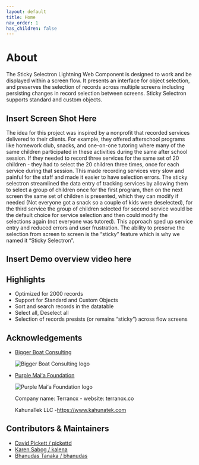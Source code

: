 ```yaml
---
layout: default
title: Home
nav_order: 1
has_children: false
---
```


# About

The Sticky Selectron Lightning Web Component is designed to work and be displayed within a screen flow. It presents an interface for object selection, and preserves the selection of records across multiple screens including persisting changes in record selection between screens. Sticky Selectron supports standard and custom objects.

## Insert Screen Shot Here

The idea for this project was inspired by a nonprofit that recorded services delivered to their clients. For example, they offered afterschool programs like homework club, snacks, and one-on-one tutoring where many of the same children participated in these activities during the same after school session. If they needed to record three services for the same set of 20 children - they had to select the 20 children three times, once for each service during that session. This made recording services very slow and painful for the staff and made it easier to have selection errors. The sticky selectron streamlined the data entry of tracking services by allowing them to select a group of children once for the first program, then on the next screen the same set of children is presented, which they can modify if needed (Not everyone got a snack so a couple of kids were deselected), for the third service the group of children selected for second service would be the default choice for service selection and then could modify the selections again (not everyone was tutored). This approach sped up service entry and reduced errors and user frustration. The ability to preserve the selection from screen to screen is the “sticky” feature which is why we named it “Sticky Selectron”. 

## Insert Demo overview video here

## Highlights

- Optimized for 2000 records
- Support for Standard and Custom Objects
- Sort and search records in the datatable
- Select all, Deselect all
- Selection of records presists (or remains “sticky”) across flow screens

## Acknowledgements

- [Bigger Boat Consulting](https://biggerboatconsulting.com/)

  ![Bigger Boat Consulting logo](images/bigger-boat-consulting-logo.png)

- [Purple Maiʻa Foundation](https://purplemaia.org/)

  ![Purple Maiʻa Foundation logo](images/purple-maia-logo.jpg)

  Company name: Terranox - website: terranox.co

  KahunaTek LLC -https://www.kahunatek.com

## Contributors &amp; Maintainers

- [David Pickett / pickettd](https://github.com/pickettd)
- [Karen Sabog / kalena](https://github.com/kalena)
- [Bhanudas Tanaka / bhanudas](https://github.com/bhanudas)

